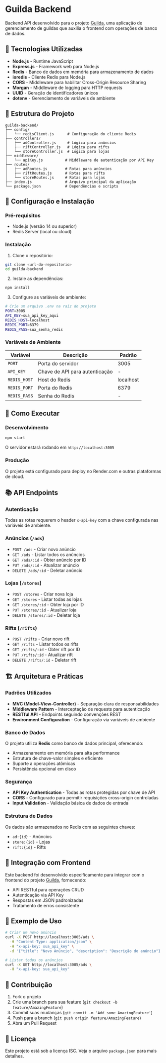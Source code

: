 # Guilda Backend

Backend API desenvolvido para o projeto [Guilda](https://github.com/rcalvs/guilda), uma aplicação de gerenciamento de guildas que auxilia o frontend com operações de banco de dados.

## 🚀 Tecnologias Utilizadas

- **Node.js** - Runtime JavaScript
- **Express.js** - Framework web para Node.js
- **Redis** - Banco de dados em memória para armazenamento de dados
- **ioredis** - Cliente Redis para Node.js
- **CORS** - Middleware para habilitar Cross-Origin Resource Sharing
- **Morgan** - Middleware de logging para HTTP requests
- **UUID** - Geração de identificadores únicos
- **dotenv** - Gerenciamento de variáveis de ambiente

## 📁 Estrutura do Projeto

```
guilda-backend/
├── config/
│   └── redisClient.js      # Configuração do cliente Redis
├── controllers/
│   ├── adController.js     # Lógica para anúncios
│   ├── riftController.js   # Lógica para rifts
│   └── storeController.js  # Lógica para lojas
├── middleware/
│   └── apiKey.js          # Middleware de autenticação por API Key
├── routes/
│   ├── adRoutes.js        # Rotas para anúncios
│   ├── riftRoutes.js      # Rotas para rifts
│   └── storeRoutes.js     # Rotas para lojas
├── index.js               # Arquivo principal da aplicação
└── package.json           # Dependências e scripts
```

## 🔧 Configuração e Instalação

### Pré-requisitos

- Node.js (versão 14 ou superior)
- Redis Server (local ou cloud)

### Instalação

1. Clone o repositório:
```bash
git clone <url-do-repositorio>
cd guilda-backend
```

2. Instale as dependências:
```bash
npm install
```

3. Configure as variáveis de ambiente:
```bash
# Crie um arquivo .env na raiz do projeto
PORT=3005
API_KEY=sua_api_key_aqui
REDIS_HOST=localhost
REDIS_PORT=6379
REDIS_PASS=sua_senha_redis
```

### Variáveis de Ambiente

| Variável | Descrição | Padrão |
|----------|-----------|---------|
| `PORT` | Porta do servidor | 3005 |
| `API_KEY` | Chave de API para autenticação | - |
| `REDIS_HOST` | Host do Redis | localhost |
| `REDIS_PORT` | Porta do Redis | 6379 |
| `REDIS_PASS` | Senha do Redis | - |

## 🚀 Como Executar

### Desenvolvimento

```bash
npm start
```

O servidor estará rodando em `http://localhost:3005`

### Produção

O projeto está configurado para deploy no Render.com e outras plataformas de cloud.

## 📚 API Endpoints

### Autenticação
Todas as rotas requerem o header `x-api-key` com a chave configurada nas variáveis de ambiente.

### Anúncios (`/ads`)
- `POST /ads` - Criar novo anúncio
- `GET /ads` - Listar todos os anúncios
- `GET /ads/:id` - Obter anúncio por ID
- `PUT /ads/:id` - Atualizar anúncio
- `DELETE /ads/:id` - Deletar anúncio

### Lojas (`/stores`)
- `POST /stores` - Criar nova loja
- `GET /stores` - Listar todas as lojas
- `GET /stores/:id` - Obter loja por ID
- `PUT /stores/:id` - Atualizar loja
- `DELETE /stores/:id` - Deletar loja

### Rifts (`/rifts`)
- `POST /rifts` - Criar novo rift
- `GET /rifts` - Listar todos os rifts
- `GET /rifts/:id` - Obter rift por ID
- `PUT /rifts/:id` - Atualizar rift
- `DELETE /rifts/:id` - Deletar rift

## 🏗️ Arquitetura e Práticas

### Padrões Utilizados

- **MVC (Model-View-Controller)** - Separação clara de responsabilidades
- **Middleware Pattern** - Interceptação de requests para autenticação
- **RESTful API** - Endpoints seguindo convenções REST
- **Environment Configuration** - Configuração via variáveis de ambiente

### Banco de Dados

O projeto utiliza **Redis** como banco de dados principal, oferecendo:
- Armazenamento em memória para alta performance
- Estrutura de chave-valor simples e eficiente
- Suporte a operações atômicas
- Persistência opcional em disco

### Segurança

- **API Key Authentication** - Todas as rotas protegidas por chave de API
- **CORS** - Configurado para permitir requisições cross-origin controladas
- **Input Validation** - Validação básica de dados de entrada

### Estrutura de Dados

Os dados são armazenados no Redis com as seguintes chaves:
- `ad:{id}` - Anúncios
- `store:{id}` - Lojas  
- `rift:{id}` - Rifts

## 🔗 Integração com Frontend

Este backend foi desenvolvido especificamente para integrar com o frontend do projeto [Guilda](https://github.com/rcalvs/guilda), fornecendo:

- API RESTful para operações CRUD
- Autenticação via API Key
- Respostas em JSON padronizadas
- Tratamento de erros consistente

## 📝 Exemplo de Uso

```bash
# Criar um novo anúncio
curl -X POST http://localhost:3005/ads \
  -H "Content-Type: application/json" \
  -H "x-api-key: sua_api_key" \
  -d '{"title": "Novo Anúncio", "description": "Descrição do anúncio"}'

# Listar todos os anúncios
curl -X GET http://localhost:3005/ads \
  -H "x-api-key: sua_api_key"
```

## 🤝 Contribuição

1. Fork o projeto
2. Crie uma branch para sua feature (`git checkout -b feature/AmazingFeature`)
3. Commit suas mudanças (`git commit -m 'Add some AmazingFeature'`)
4. Push para a branch (`git push origin feature/AmazingFeature`)
5. Abra um Pull Request

## 📄 Licença

Este projeto está sob a licença ISC. Veja o arquivo `package.json` para mais detalhes.